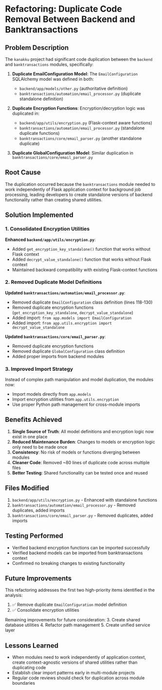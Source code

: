 # Refactoring: Duplicate Code Removal Between Backend and Banktransactions

## Problem Description

The `kanakku` project had significant code duplication between the `backend` and `banktransactions` modules, specifically:

1. **Duplicate EmailConfiguration Model**: The `EmailConfiguration` SQLAlchemy model was defined in both:
   - `backend/app/models/other.py` (authoritative definition)
   - `banktransactions/automation/email_processor.py` (duplicate standalone definition)

2. **Duplicate Encryption Functions**: Encryption/decryption logic was duplicated in:
   - `backend/app/utils/encryption.py` (Flask-context aware functions)
   - `banktransactions/automation/email_processor.py` (standalone duplicate functions)
   - `banktransactions/core/email_parser.py` (another standalone duplicate)

3. **Duplicate GlobalConfiguration Model**: Similar duplication in `banktransactions/core/email_parser.py`

## Root Cause

The duplication occurred because the `banktransactions` module needed to work independently of Flask application context for background job processing, leading developers to create standalone versions of backend functionality rather than creating shared utilities.

## Solution Implemented

### 1. Consolidated Encryption Utilities

**Enhanced `backend/app/utils/encryption.py`**:
- Added `get_encryption_key_standalone()` function that works without Flask context
- Added `decrypt_value_standalone()` function that works without Flask context
- Maintained backward compatibility with existing Flask-context functions

### 2. Removed Duplicate Model Definitions

**Updated `banktransactions/automation/email_processor.py`**:
- Removed duplicate `EmailConfiguration` class definition (lines 118-130)
- Removed duplicate encryption functions (`get_encryption_key_standalone`, `decrypt_value_standalone`)
- Added import: `from app.models import EmailConfiguration`
- Added import: `from app.utils.encryption import decrypt_value_standalone`

**Updated `banktransactions/core/email_parser.py`**:
- Removed duplicate encryption functions
- Removed duplicate `GlobalConfiguration` class definition
- Added proper imports from backend modules

### 3. Improved Import Strategy

Instead of complex path manipulation and model duplication, the modules now:
- Import models directly from `app.models`
- Import encryption utilities from `app.utils.encryption`
- Use proper Python path management for cross-module imports

## Benefits Achieved

1. **Single Source of Truth**: All model definitions and encryption logic now exist in one place
2. **Reduced Maintenance Burden**: Changes to models or encryption logic only need to be made once
3. **Consistency**: No risk of models or functions diverging between modules
4. **Cleaner Code**: Removed ~80 lines of duplicate code across multiple files
5. **Better Testing**: Shared functionality can be tested once and reused

## Files Modified

1. `backend/app/utils/encryption.py` - Enhanced with standalone functions
2. `banktransactions/automation/email_processor.py` - Removed duplicates, added imports
3. `banktransactions/core/email_parser.py` - Removed duplicates, added imports

## Testing Performed

- Verified backend encryption functions can be imported successfully
- Verified backend models can be imported from banktransactions context
- Confirmed no breaking changes to existing functionality

## Future Improvements

This refactoring addresses the first two high-priority items identified in the analysis:
1. ✅ Remove duplicate `EmailConfiguration` model definition
2. ✅ Consolidate encryption utilities

Remaining improvements for future consideration:
3. Create shared database utilities
4. Refactor path management
5. Create unified service layer

## Lessons Learned

- When modules need to work independently of application context, create context-agnostic versions of shared utilities rather than duplicating code
- Establish clear import patterns early in multi-module projects
- Regular code reviews should check for duplication across module boundaries 